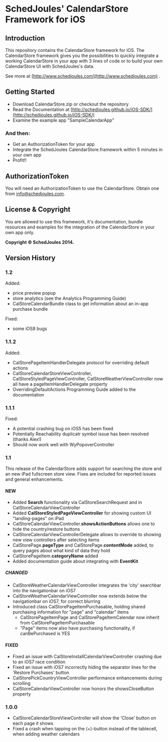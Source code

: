 # SchedJoules' CalendarStore Framework for iOS

## Introduction
This repository contains the CalendarStore framework for iOS. The CalendarStore framework gives you the possibilities to quickly integrate a working CalendarStore in your app with 3 lines of code or to build your own CalendarStore UI with SchedJoules's data.

See more at [http://www.schedjoules.com](http://www.schedjoules.com) . 

## Getting Started
 - Download CalendarStore.zip or checkout the repository
 - Read the Documentation at [http://schedjoules.github.io/iOS-SDK/](http://schedjoules.github.io/iOS-SDK/)
 - Examine the example app "SampleCalendarApp"
 
### And then:
 - Get an AuthorizationToken for your app
 - Integrate the SchedJoules CalendarStore.framework within 5 minutes in your own app
 - Profit!!

## AuthorizationToken
You will need an AuthorizationToken to use the CalendarStore. Obtain one from [info@schedjoules.com](info@schedjoules.com). 

## License & Copyright
You are allowed to use this framework, it's documentation, bundle resources and examples for the integration of the CalendarStore in your own app only.

**Copyright © SchedJoules 2014.**


## Version History

### 1.2
Added:
 - price preview popup
 - store analytics (see the Analytics Programming Guide)
 - CalStoreCalendarBundle class to get information about an in-app purchase bundle
 
 Fixed:
 - some iOS8 bugs

### 1.1.2
Added:
 - CalStorePageItemHandlerDelegate protocol for overriding default actions
 - CalStoreCalendarStoreViewController, CalStoreStyledPageViewController, CalStoreWeatherViewController now all have a pageItemHandlerDelegate property
 - OverridingDefaultActions Programming Guide added to the documentation

### 1.1.1
Fixed:
 - A potential crashing bug on iOS5 has been fixed
 - Potentially Reachability duplicatr symbol issue has been resolved (thanks Alex!)
 - Should now work well with WyPopoverController

### 1.1
This release of the CalendarStore adds support for searching the store and an new iPad fullscreen store view. Fixes are included for reported issues and general enhancements.

#### NEW
- Added **Search** functionality via CalStoreSearchRequest and in CalStoreCalendarViewController
- Added **CalStoreStyledPageViewController** for showing custom UI "landing-pages" on iPad
- CalStoreCalendarViewController.**showsActionButtons** allows one to hide the country/restore buttons
- CalStoreCalendarViewControllerDelegate allows to override to showing new view controllers after selecting items
- CalStorePage.**pageType** and CalStorePage.**contentMode** added, to query pages about what kind of data they hold
- CalStorePageItem.**categoryName** added
- Added documentation guide about integrating with **EventKit**

##### CHANGED
- CalStoreWeatherCalendarViewController integrates the 'city' searchbar into the navigationbar on iOS7
- CalStoreWeatherCalendarViewController now extends below the navigationbar on iOS7, for correct blurring
- Introduced class CalStorePageItemPurchasable, holding shared purchasing information for "page" and "calendar" items
  - CalStorePageItemPage and CalStorePageItemCalendar now inherit from CalStorePageItemPurchasable
  - "Page" items now also have purchasing functionality, if canBePurchased is YES

#### FIXED
- Fixed an issue with CalStoreInstallCalendarViewController crashing due to an iOS7 race condition
- Fixed an issue with iOS7 incorrectly hiding the separator lines for the 'Restore Purchases' button
- CalStorePickCountryViewController performance enhancements during scrolling
- CalStoreCalendarViewController now honors the showsCloseButton property



### 1.0.0

- CalStoreCalendarStoreViewController will show the 'Close' button on each page it shows
- Fixed a crash when tapping on the (+)-button instead of the tablecell, when adding weather calendars
